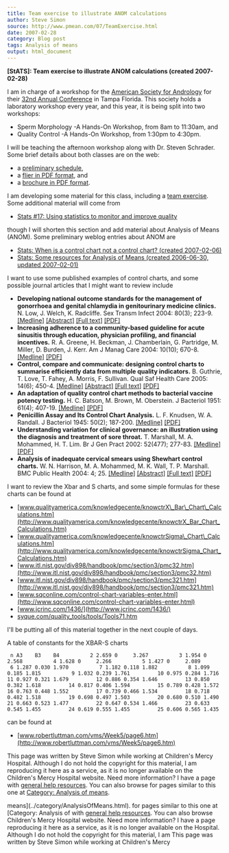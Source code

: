 ```yaml
---
title: Team exercise to illustrate ANOM calculations
author: Steve Simon
source: http://www.pmean.com/07/TeamExercise.html
date: 2007-02-28
category: Blog post
tags: Analysis of means
output: html_document
---
```

**[StATS]: Team exercise to illustrate ANOM
calculations (created 2007-02-28)**

I am in charge of a workshop for the [American Society for
Andrology](http://www.andrologysociety.com/) for their [32nd Annual
Conference](http://www.andrologysociety.com/meetings/709/default.aspx)
in Tampa Florida. This society holds a laboratory workshop every year,
and this year, it is being split into two workshops:

-   Sperm Morphology -A Hands-On Workshop, from 8am to 11:30am, and
-   Quality Control -A Hands-On Workshop, from 1:30pm to 4:30pm.

I will be teaching the afternoon workshop along with Dr. Steven
Schrader. Some brief details about both classes are on the web:

-   a [preliminary
    schedule](http://www.andrologysociety.com/meetings/709/labworkshop.aspx),
-   a [flier in PDF
    format](http://www.andrologysociety.com/meetings/709/labworkshop.pdf),
    and
-   a [brochure in PDF
    format](http://www.andrologysociety.com/meetings/709/alwbrochure.pdf).

I am developing some material for this class, including a [team
exercise](exercises18.htm). Some additional material will come from

-   [Stats \#17: Using statistics to monitor and improve
    quality](../training/hand17.asp)

though I will shorten this section and add material about Analysis of
Means (ANOM). Some preliminary weblog entries about ANOM are

-   [Stats: When is a control chart not a control chart? (created
    2007-02-06)](AnomExample.html)
-   [Stats: Some resources for Analysis of Means (created 2006-06-30,
    updated
    2007-02-01)](http://www.childrensmercy.org/stats/weblog2006/AnalysisOfMeans.html)

I want to use some published examples of control charts, and some
possible journal articles that I might want to review include

-   **Developing national outcome standards for the management of
    gonorrhoea and genital chlamydia in genitourinary medicine
    clinics.** N. Low, J. Welch, K. Radcliffe. Sex Transm Infect 2004:
    80(3); 223-9.
    [\[Medline\]](http://www.ncbi.nlm.nih.gov/entrez/query.fcgi?cmd=Retrieve&db=PubMed&list_uids=15170010&dopt=Abstract)
    [\[Abstract\]](http://sti.bmj.com/cgi/content/abstract/80/3/223)
    [\[Full text\]](http://sti.bmj.com/cgi/content/full/80/3/223)
    [\[PDF\]](http://sti.bmj.com/cgi/reprint/80/3/223.pdf)
-   **Increasing adherence to a community-based guideline for acute
    sinusitis through education, physician profiling, and financial
    incentives.** R. A. Greene, H. Beckman, J. Chamberlain, G.
    Partridge, M. Miller, D. Burden, J. Kerr. Am J Manag Care 2004:
    10(10); 670-8.
    [\[Medline\]](http://www.ncbi.nlm.nih.gov/entrez/query.fcgi?cmd=Retrieve&db=PubMed&list_uids=15521158&dopt=Abstract)
    [\[PDF\]](http://www.ajmc.com/files/articlefiles/AJMCoct04_Greene_670to678.pdf)
-   **Control, compare and communicate: designing control charts to
    summarise efficiently data from multiple quality indicators.** B.
    Guthrie, T. Love, T. Fahey, A. Morris, F. Sullivan. Qual Saf Health
    Care 2005: 14(6); 450-4.
    [\[Medline\]](http://www.ncbi.nlm.nih.gov/entrez/query.fcgi?cmd=Retrieve&db=PubMed&list_uids=16326793&dopt=Abstract)
    [\[Abstract\]](http://qshc.bmj.com/cgi/content/abstract/14/6/450)
    [\[Full text\]](http://qshc.bmj.com/cgi/content/full/14/6/450)
    [\[PDF\]](http://qshc.bmj.com/cgi/reprint/14/6/450.pdf)
-   **An adaptation of quality control chart methods to bacterial
    vaccine potency testing.** H. C. Batson, M. Brown, M. Oberstein. J
    Bacteriol 1951: 61(4); 407-19.
    [\[Medline\]](http://www.ncbi.nlm.nih.gov/entrez/query.fcgi?cmd=Retrieve&db=PubMed&list_uids=14832178&dopt=Abstract)
    [\[PDF\]](http://www.pubmedcentral.nih.gov/picrender.fcgi?artid=386020&blobtype=pdf)
-   **Penicillin Assay and Its Control Chart Analysis.** L. F.
    Knudsen, W. A. Randall. J Bacteriol 1945: 50(2); 187-200.
    [\[Medline\]](http://www.ncbi.nlm.nih.gov/entrez/query.fcgi?cmd=Retrieve&db=PubMed&list_uids=16560987&dopt=Abstract)
    [\[PDF\]](http://www.pubmedcentral.nih.gov/picrender.fcgi?artid=374125&blobtype=pdf)
-   **Understanding variation for clinical governance: an illustration
    using the diagnosis and treatment of sore throat.** T. Marshall, M.
    A. Mohammed, H. T. Lim. Br J Gen Pract 2002: 52(477); 277-83.
    [\[Medline\]](http://www.ncbi.nlm.nih.gov/entrez/query.fcgi?cmd=Retrieve&db=PubMed&list_uids=11942443&dopt=Abstract)
    [\[PDF\]](http://www.pubmedcentral.nih.gov/picrender.fcgi?artid=1314267&blobtype=pdf)
-   **Analysis of inadequate cervical smears using Shewhart control
    charts.** W. N. Harrison, M. A. Mohammed, M. K. Wall, T. P.
    Marshall. BMC Public Health 2004: 4; 25.
    [\[Medline\]](http://www.ncbi.nlm.nih.gov/entrez/query.fcgi?cmd=Retrieve&db=PubMed&list_uids=15225351&dopt=Abstract)
    [\[Abstract\]](http://www.pubmedcentral.nih.gov/articlerender.fcgi?artid=459229&rendertype=abstract)
    [\[Full
    text\]](http://www.pubmedcentral.nih.gov/articlerender.fcgi?tool=pubmed&pubmedid=15225351)
    [\[PDF\]](http://www.pubmedcentral.nih.gov/picrender.fcgi?artid=459229&blobtype=pdf)

I want to review the Xbar and S charts, and some simple formulas for
these charts can be found at

-   [www.qualityamerica.com/knowledgecente/knowctrX\_Bar\_Chart\_Calculations.htm](http://www.qualityamerica.com/knowledgecente/knowctrX_Bar_Chart_Calculations.htm)
-   [www.qualityamerica.com/knowledgecente/knowctrSigma\_Chart\_Calculations.htm](http://www.qualityamerica.com/knowledgecente/knowctrSigma_Chart_Calculations.htm)
-   [www.itl.nist.gov/div898/handbook/pmc/section3/pmc32.htm](http://www.itl.nist.gov/div898/handbook/pmc/section3/pmc32.htm)
-   [www.itl.nist.gov/div898/handbook/pmc/section3/pmc321.htm](http://www.itl.nist.gov/div898/handbook/pmc/section3/pmc321.htm)
-   [www.sqconline.com/control-chart-variables-enter.html](http://www.sqconline.com/control-chart-variables-enter.html)
-   [www.jcrinc.com/1436/](http://www.jcrinc.com/1436/)
-   [syque.com/quality\_tools/tools/Tools71.htm](http://syque.com/quality_tools/tools/Tools71.htm)

I\'ll be putting all of this material together in the next couple of
days.

A table of constants for the XBAR-S charts

` n A3    B3    B4          2 2.659 0     3.267          3 1.954 0     2.568          4 1.628 0     2.266          5 1.427 0     2.089          6 1.287 0.030 1.970          7 1.182 0.118 1.882          8 1.099 0.185 1.815          9 1.032 0.239 1.761         10 0.975 0.284 1.716         11 0.927 0.321 1.679         12 0.886 0.354 1.646         13 0.850 0.382 1.618         14 0.817 0.406 1.594         15 0.789 0.428 1.572         16 0.763 0.448 1.552         17 0.739 0.466 1.534         18 0.718 0.482 1.518         19 0.698 0.497 1.503         20 0.680 0.510 1.490         21 0.663 0.523 1.477         22 0.647 0.534 1.466         23 0.633 0.545 1.455         24 0.619 0.555 1.455         25 0.606 0.565 1.435`

can be found at

-   [www.robertluttman.com/vms/Week5/page6.htm](http://www.robertluttman.com/vms/Week5/page6.htm)

This page was written by Steve Simon while working at Children\'s Mercy
Hospital. Although I do not hold the copyright for this material, I am
reproducing it here as a service, as it is no longer available on the
Children\'s Mercy Hospital website. Need more information? I have a page
with [general help resources](../GeneralHelp.html). You can also browse
for pages similar to this one at [Category: Analysis of
means](../category/AnalysisOfMeans.html).
<!---More--->
means](../category/AnalysisOfMeans.html).
for pages similar to this one at [Category: Analysis of
with [general help resources](../GeneralHelp.html). You can also browse
Children\'s Mercy Hospital website. Need more information? I have a page
reproducing it here as a service, as it is no longer available on the
Hospital. Although I do not hold the copyright for this material, I am
This page was written by Steve Simon while working at Children\'s Mercy

<!---Do not use
**[StATS]: Team exercise to illustrate ANOM
This page was written by Steve Simon while working at Children\'s Mercy
Hospital. Although I do not hold the copyright for this material, I am
reproducing it here as a service, as it is no longer available on the
Children\'s Mercy Hospital website. Need more information? I have a page
with [general help resources](../GeneralHelp.html). You can also browse
for pages similar to this one at [Category: Analysis of
means](../category/AnalysisOfMeans.html).
--->

